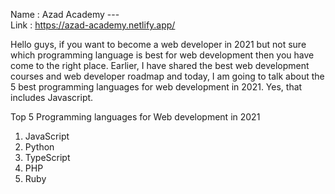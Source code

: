 Name :  Azad Academy   ---  
Link :  https://azad-academy.netlify.app/

Hello guys, if you want to become a web developer in 2021 but not sure which programming language is best for web development then you have come to the right place. Earlier, I have shared the best web development courses and web developer roadmap and today, I am going to talk about the 5 best programming languages for web development in 2021. Yes, that includes Javascript.

Top 5 Programming languages for Web development in 2021
1. JavaScript
2. Python
3. TypeScript
4. PHP
5. Ruby

